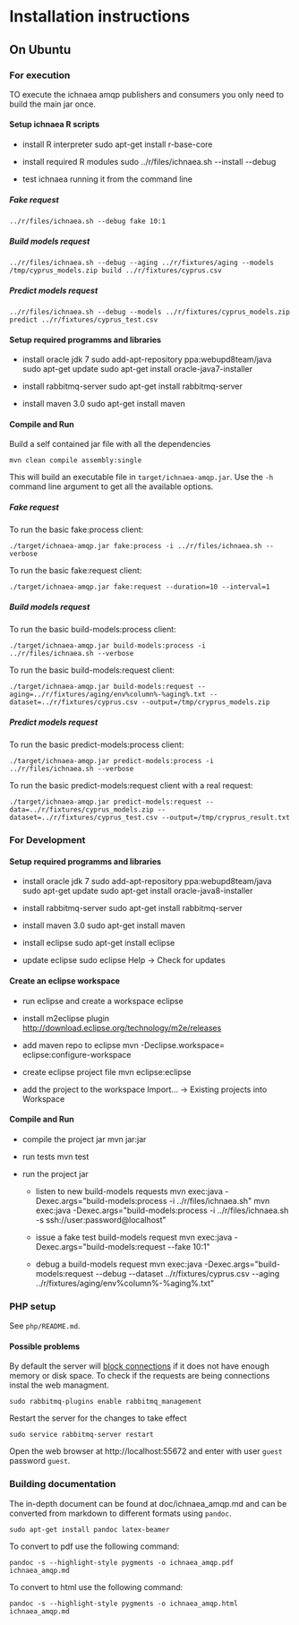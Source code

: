 Installation instructions
=========================

On Ubuntu
---------

### For execution

TO execute the ichnaea amqp publishers and consumers you only need to build the
main jar once.

#### Setup ichnaea R scripts

* install R interpreter
    sudo apt-get install r-base-core
    
* install required R modules
    sudo ../r/files/ichnaea.sh --install --debug

* test ichnaea running it from the command line

##### Fake request

    ../r/files/ichnaea.sh --debug fake 10:1

##### Build models request

    ../r/files/ichnaea.sh --debug --aging ../r/fixtures/aging --models /tmp/cyprus_models.zip build ../r/fixtures/cyprus.csv

##### Predict models request

    ../r/files/ichnaea.sh --debug --models ../r/fixtures/cyprus_models.zip predict ../r/fixtures/cyprus_test.csv

#### Setup required programms and libraries

* install oracle jdk 7
    sudo add-apt-repository ppa:webupd8team/java
    sudo apt-get update
    sudo apt-get install oracle-java7-installer

* install rabbitmq-server
    sudo apt-get install rabbitmq-server

* install maven 3.0
    sudo apt-get install maven

#### Compile and Run

Build a self contained jar file with all the dependencies

    mvn clean compile assembly:single

This will build an executable file in `target/ichnaea-amqp.jar`.
Use the `-h` command line argument to get all the available options.

##### Fake request

To run the basic fake:process client:

    ./target/ichnaea-amqp.jar fake:process -i ../r/files/ichnaea.sh --verbose

To run the basic fake:request client:

    ./target/ichnaea-amqp.jar fake:request --duration=10 --interval=1

##### Build models request

To run the basic build-models:process client:

    ./target/ichnaea-amqp.jar build-models:process -i ../r/files/ichnaea.sh --verbose

To run the basic build-models:request client:

    ./target/ichnaea-amqp.jar build-models:request --aging=../r/fixtures/aging/env%column%-%aging%.txt --dataset=../r/fixtures/cyprus.csv --output=/tmp/cryprus_models.zip

##### Predict models request

To run the basic predict-models:process client:

    ./target/ichnaea-amqp.jar predict-models:process -i ../r/files/ichnaea.sh --verbose
    
To run the basic predict-models:request client with a real request:

    ./target/ichnaea-amqp.jar predict-models:request --data=../r/fixtures/cyprus_models.zip --dataset=../r/fixtures/cyprus_test.csv --output=/tmp/cryprus_result.txt
    
### For Development

#### Setup required programms and libraries

* install oracle jdk 7
    sudo add-apt-repository ppa:webupd8team/java
    sudo apt-get update
    sudo apt-get install oracle-java8-installer

* install rabbitmq-server
    sudo apt-get install rabbitmq-server

* install maven 3.0
    sudo apt-get install maven

* install eclipse
    sudo apt-get install eclipse

* update eclipse
    sudo eclipse
    Help -> Check for updates

#### Create an eclipse workspace
    
* run eclipse and create a workspace
    eclipse
    
* install m2eclipse plugin
    http://download.eclipse.org/technology/m2e/releases
    
* add maven repo to eclipse
    mvn -Declipse.workspace=<path-to-eclipse-workspace> eclipse:configure-workspace

* create eclipse project file
    mvn eclipse:eclipse

* add the project to the workspace
    Import... -> Existing projects into Workspace
   
#### Compile and Run

* compile the project jar
    mvn jar:jar
    
* run tests
    mvn test    

* run the project jar

    * listen to new build-models requests
    mvn exec:java -Dexec.args="build-models:process -i ../r/files/ichnaea.sh"
    mvn exec:java -Dexec.args="build-models:process -i ../r/files/ichnaea.sh -s ssh://user:password@localhost"

    * issue a fake test build-models request
    mvn exec:java -Dexec.args="build-models:request --fake 10:1"

    * debug a build-models request
    mvn exec:java -Dexec.args="build-models:request --debug --dataset ../r/fixtures/cyprus.csv --aging ../r/fixtures/aging/env%column%-%aging%.txt"

### PHP setup

See `php/README.md`.

#### Possible problems

By default the server will [block connections](http://stackoverflow.com/questions/10427028/rabbitmq-connection-in-blocking-state)
if it does not have enough memory or disk space. To check if the requests are being connections instal the web managment.

    sudo rabbitmq-plugins enable rabbitmq_management

Restart the server for the changes to take effect

    sudo service rabbitmq-server restart

Open the web browser at http://localhost:55672 and enter with user `guest` password `guest`.

### Building documentation

The in-depth document can be found at doc/ichnaea_amqp.md and can be converted from markdown
to different formats using `pandoc`.

    sudo apt-get install pandoc latex-beamer

To convert to pdf use the following command:

    pandoc -s --highlight-style pygments -o ichnaea_amqp.pdf ichnaea_amqp.md

To convert to html use the following command:

    pandoc -s --highlight-style pygments -o ichnaea_amqp.html ichnaea_amqp.md